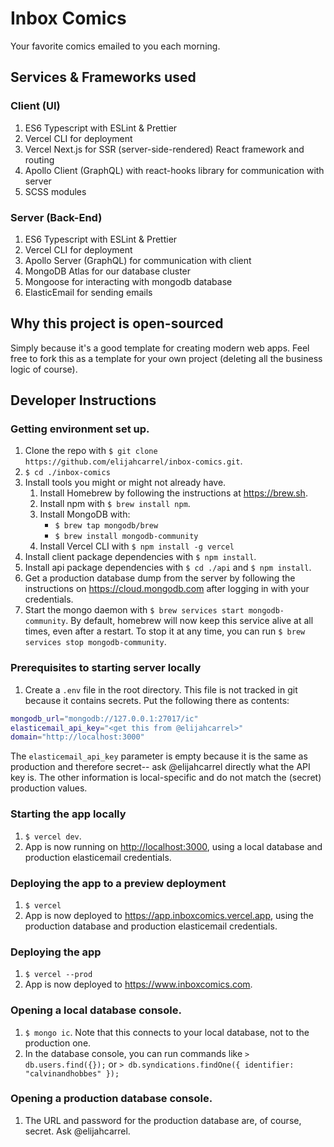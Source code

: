 # Inbox Comics
Your favorite comics emailed to you each morning.

## Services & Frameworks used
### Client (UI)
1. ES6 Typescript with ESLint & Prettier
1. Vercel CLI for deployment
1. Vercel Next.js for SSR (server-side-rendered) React framework and routing
1. Apollo Client (GraphQL) with react-hooks library for communication with server
1. SCSS modules

### Server (Back-End)
1. ES6 Typescript with ESLint & Prettier
1. Vercel CLI for deployment
1. Apollo Server (GraphQL) for communication with client
1. MongoDB Atlas for our database cluster
1. Mongoose for interacting with mongodb database
1. ElasticEmail for sending emails

## Why this project is open-sourced
Simply because it's a good template for creating modern web apps. Feel free to fork this as a template for your own
project (deleting all the business logic of course).
  
## Developer Instructions
### Getting environment set up.
1. Clone the repo with `$ git clone https://github.com/elijahcarrel/inbox-comics.git`.
1. `$ cd ./inbox-comics`
1. Install tools you might or might not already have.
    1. Install Homebrew by following the instructions at <https://brew.sh>.
    1. Install npm with `$ brew install npm`.
    1. Install MongoDB with:
       - `$ brew tap mongodb/brew`
       - `$ brew install mongodb-community`
    1. Install Vercel CLI with `$ npm install -g vercel`
1. Install client package dependencies with `$ npm install`.
1. Install api package dependencies with `$ cd ./api` and `$ npm install`.
1. Get a production database dump from the server by following the instructions on <https://cloud.mongodb.com> after
   logging in with your credentials.
1. Start the mongo daemon with `$ brew services start mongodb-community`. By default, homebrew will now keep this
   service alive at all times, even after a restart. To stop it at any time, you can run
   `$ brew services stop mongodb-community`.

### Prerequisites to starting server locally
1. Create a `.env` file in the root directory. This file is not tracked in git because it contains secrets. Put the
   following there as contents:
```bash
mongodb_url="mongodb://127.0.0.1:27017/ic"
elasticemail_api_key="<get this from @elijahcarrel>"
domain="http://localhost:3000"
```
   The `elasticemail_api_key` parameter is empty because it is the same as production and therefore secret-- ask
   @elijahcarrel directly what the API key is. The other information is local-specific and do not match the (secret)
   production values. 

### Starting the app locally
1. `$ vercel dev`.
1. App is now running on <http://localhost:3000>, using a local database and production elasticemail credentials.

### Deploying the app to a preview deployment
1. `$ vercel`
1. App is now deployed to <https://app.inboxcomics.vercel.app>, using the production database and production elasticemail credentials.

### Deploying the app
1. `$ vercel --prod`
1. App is now deployed to <https://www.inboxcomics.com>.

### Opening a local database console.
1. `$ mongo ic`. Note that this connects to your local database, not to the production one.
1. In the database console, you can run commands like `> db.users.find({});` or `> db.syndications.findOne({ identifier: "calvinandhobbes" });`

### Opening a production database console.
1. The URL and password for the production database are, of course, secret. Ask @elijahcarrel.
